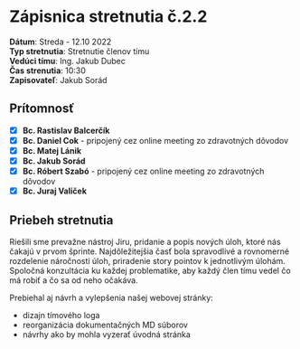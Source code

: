 # Zápisnica stretnutia č.2.2

**Dátum**: Streda - 12.10 2022    
**Typ stretnutia**: Stretnutie členov tímu  
**Vedúci tímu**: Ing. Jakub Dubec      
**Čas strenutia**: 10:30   
**Zapisovateľ**: Jakub Sorád

## Prítomnosť

- [x] **Bc. Rastislav Balcerčík**
- [x] **Bc. Daniel Cok** - pripojený cez online meeting zo zdravotných dôvodov
- [x] **Bc. Matej Lánik**
- [x] **Bc. Jakub Sorád**
- [x] **Bc. Róbert Szabó** - pripojený cez online meeting zo zdravotných dôvodov
- [x] **Bc. Juraj Valiček**

## Priebeh stretnutia

Riešili sme prevažne nástroj Jiru, pridanie a popis nových úloh, ktoré nás čakajú v prvom šprinte.
Najdôležitejšia časť bola spravodlivé a rovnomerné rozdelenie náročnosti úloh, priradenie story pointov
k jednotlivým úlohám. Spoločná konzultácia ku každej problematike, aby každý člen tímu vedel čo má robiť a čo
sa od neho očakáva.

Prebiehal aj návrh a vylepšenia našej webovej stránky:
- dizajn tímového loga
- reorganizácia dokumentačných MD súborov
- návrhy ako by mohla vyzerať úvodná stránka

